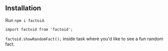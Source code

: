 ## Installation

Run `npm i factoid`.

`import factoid from 'factoid';`

`factoid.showRandomFact();` inside task where you'd like to see a fun random fact.